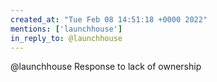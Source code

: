 ```yaml
---
created_at: "Tue Feb 08 14:51:18 +0000 2022"
mentions: ['launchhouse']
in_reply_to: @launchhouse
---
```


@launchhouse Response to lack of ownership